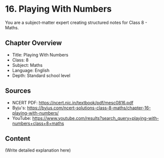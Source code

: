 # 16. Playing With Numbers

You are a subject-matter expert creating structured notes for Class 8 - Maths.

## Chapter Overview
- Title: Playing With Numbers
- Class: 8
- Subject: Maths
- Language: English
- Depth: Standard school level

## Sources
- NCERT PDF: https://ncert.nic.in/textbook/pdf/mesc0816.pdf
- Byju's: https://byjus.com/ncert-solutions-class-8-maths/chapter-16-playing-with-numbers/
- YouTube: https://www.youtube.com/results?search_query=playing-with-numbers+class+8+maths

## Content
(Write detailed explanation here)
